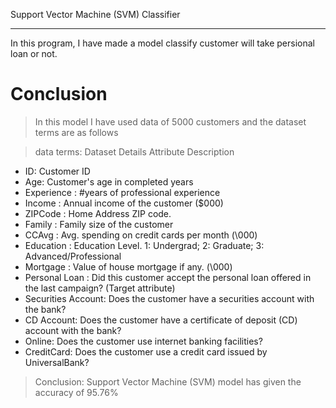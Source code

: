 Support Vector Machine (SVM) Classifier
<hr>

In this program, I have made a model classify customer will take persional loan or not.
<br>

# Conclusion

> In this model I have used data of 5000 customers and the dataset terms are as follows

> data terms:
Dataset Details Attribute 	Description 
* ID: Customer ID
* Age: Customer's age in completed years
* Experience : #years of professional experience
* Income : Annual income of the customer (\$000) 
* ZIPCode : Home Address ZIP code.
* Family : Family size of the customer 
* CCAvg : Avg. spending on credit cards per month (\000) 
* Education : Education Level. 1: Undergrad; 2: Graduate; 3: Advanced/Professional 
* Mortgage : Value of house mortgage if any. (\000) 
* Personal Loan : Did this customer accept the personal loan offered in the last campaign? (Target attribute) 
* Securities Account: Does the customer have a securities account with the bank? 
* CD Account: Does the customer have a certificate of deposit (CD) account with the bank? 
* Online: Does the customer use internet banking facilities? 
* CreditCard: Does the customer use a credit card issued by UniversalBank? 


> Conclusion:
Support Vector Machine (SVM) model has given the accuracy of 95.76%